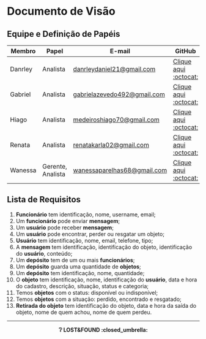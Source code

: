 # Documento de Visão

## Equipe e Definição de Papéis

| Membro  | Papel             | E-mail                      | GitHub                                                       |
| ------- | ----------------- | --------------------------- | ------------------------------------------------------------ |
| Danrley | Analista          | danrleydaniel21@gmail.com   | [Clique aqui :octocat:](https://github.com/danrleydaniel)    |
| Gabriel | Analista          | gabrielazevedo492@gmail.com | [Clique aqui :octocat:](https://github.com/gabrielazevedods) |
| Hiago   | Analista          | medeiroshiago70@gmail.com   | [Clique aqui :octocat:](https://github.com/hiagor1)          |
| Renata  | Analista          | renatakarla02@gmail.com     | [Clique aqui :octocat:](https://github.com/renatak12)        |
| Wanessa | Gerente, Analista | wanessaparelhas68@gmail.com | [Clique aqui :octocat:](https://github.com/wanessabezerra)   |

## Lista de Requisitos

1. **Funcionário** tem identificação, nome, username, email;  
2. Um **funcionário** pode enviar **mensagem**;  
3. Um **usuário** pode receber **mensagem**;  
4. Um **usuário** pode encontrar, perder ou resgatar um objeto;  
5. **Usuário** tem identificação, nome, email, telefone, tipo;  
6. A **mensagem** tem identificação, identificação do objeto, identificação do **usuário**, conteúdo;  
7. Um **depósito** tem de um ou mais **funcionários**;  
8. Um **depósito** guarda uma quantidade de **objetos**;  
9. Um **depósito** tem identificação, nome, quantidade;  
10. O **objeto** tem identificação, nome, identificação do **usuário**, data e hora do cadastro, descrição, situação, status e categoria;  
11. Temos **objetos** com o status: disponível ou indisponível;  
12. Temos **objetos** com  a situação: perdido, encontrado e resgatado;  
13. **Retirada do objeto** tem identificação do objeto, data e hora da saída do objeto, nome de quem achou, nome de quem perdeu.  

---

<p align="center"><strong>❔ LOST&FOUND :closed_umbrella: <strong></p>  
